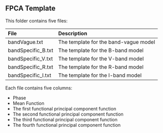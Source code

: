 ## FPCA Template

This folder contains five files:

| File | Description |
|:------|:----------|
| bandVague.txt | The template for the band-vague model|
| bandSpecific_B.txt | The template for the B-band model |
| bandSpecific_V.txt | The template for the V-band model |
| bandSpecific_R.txt | The template for the R-band model |
| bandSpecific_I.txt | The template for the I-band model |


Each file contains five columns:

* Phase
* Mean Function
* The first functional principal component function
* The second functional principal component function
* The third functional principal component function
* The fourth functional principal component function
